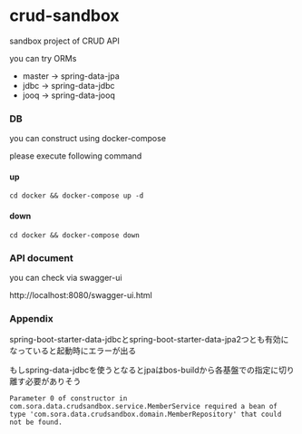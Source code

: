 # crud-sandbox
sandbox project of CRUD API

you can try ORMs
* master -> spring-data-jpa
* jdbc   -> spring-data-jdbc
* jooq   -> spring-data-jooq

### DB
you can construct using docker-compose

please execute following command

#### up
```
cd docker && docker-compose up -d
```

#### down
```
cd docker && docker-compose down
```

### API document
you can check via swagger-ui

http://localhost:8080/swagger-ui.html

### Appendix
spring-boot-starter-data-jdbcとspring-boot-starter-data-jpa2つとも有効になっていると起動時にエラーが出る

もしspring-data-jdbcを使うとなるとjpaはbos-buildから各基盤での指定に切り離す必要がありそう

```
Parameter 0 of constructor in com.sora.data.crudsandbox.service.MemberService required a bean of type 'com.sora.data.crudsandbox.domain.MemberRepository' that could not be found.
```